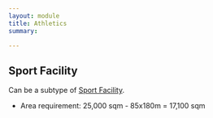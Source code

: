 ```yaml
---
layout: module
title: Athletics
summary: 

---
```


## Sport Facility
Can be a subtype of [Sport Facility]().

* Area requirement: 25,000 sqm - 85x180m = 17,100 sqm